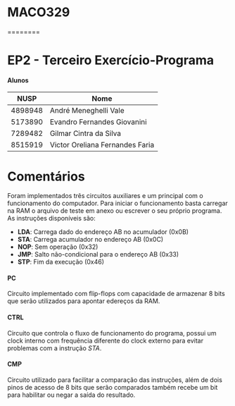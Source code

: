# MACO329
========


EP2 - Terceiro Exercício-Programa
========

#### Alunos ####

NUSP  | Nome
------------- | -------------
4898948 | André Meneghelli Vale
5173890 | Evandro Fernandes Giovanini
7289482 | Gilmar Cintra da Silva
8515919 | Victor Oreliana Fernandes Faria

Comentários
========

Foram implementados três circuitos auxiliares e um principal com o funcionamento do computador. Para iniciar o funcionamento basta carregar na RAM o arquivo de teste em anexo ou escrever o seu próprio programa. As instruções disponíveis são:

 * **LDA**: Carrega dado do endereço AB no acumulador (0x0B)
 * **STA**: Carrega acumulador no endereço AB (0x0C)
 * **NOP**: Sem operação (0x32)
 * **JMP**: Salto não-condicional para o endereço AB (0x33)
 * **STP**: Fim da execução (0x46)

#### PC ####

Circuito implementado com flip-flops com capacidade de armazenar 8 bits que serão utilizados para apontar edereços da RAM.

#### CTRL ####

Circuito que controla o fluxo de funcionamento do programa, possui um clock interno com frequência diferente do clock externo para evitar problemas com a instrução *STA*.

#### CMP ####

Circuito utilizado para facilitar a comparação das instruções, além de dois pinos de acesso de 8 bits que serão comparados também recebe um bit para habilitar ou negar a saída do resultado.
 
